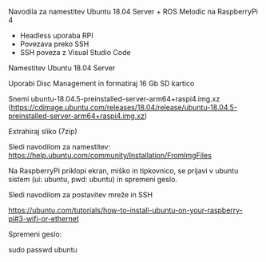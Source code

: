 Navodila za namestitev Ubuntu 18.04 Server + ROS Melodic na RaspberryPi 4 

- Headless uporaba RPI 
- Povezava preko SSH 
- SSH poveza z Visual Studio Code 

 

Namestitev Ubuntu 18.04 Server 

Uporabi Disc Management in formatiraj 16 Gb SD kartico 

Snemi ubuntu-18.04.5-preinstalled-server-arm64+raspi4.img.xz (https://cdimage.ubuntu.com/releases/18.04/release/ubuntu-18.04.5-preinstalled-server-arm64+raspi4.img.xz)

Extrahiraj sliko (7zip) 

Sledi navodilom za namestitev: https://help.ubuntu.com/community/Installation/FromImgFiles 

Na RaspberryPi priklopi ekran, miško in tipkovnico, se prijavi v ubuntu sistem (ui: ubuntu, pwd: ubuntu) in spremeni geslo.

Sledi navodilom za postavitev mreže in SSH 

https://ubuntu.com/tutorials/how-to-install-ubuntu-on-your-raspberry-pi#3-wifi-or-ethernet 


Spremeni geslo: 

sudo passwd ubuntu 
